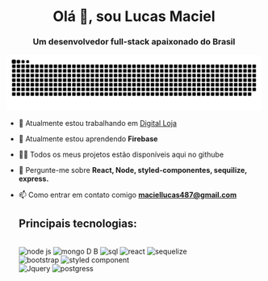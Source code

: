 
  <h1 align="center">Olá 👋, sou Lucas Maciel</h1>
<h3 align="center">Um desenvolvedor full-stack apaixonado do Brasil</h3>

<picture>
  <source
    media="(prefers-color-scheme: dark)"
    srcset="https://raw.githubusercontent.com/platane/snk/output/github-contribution-grid-snake-dark.svg"
  />
  <source
    media="(prefers-color-scheme: light)"
    srcset="https://raw.githubusercontent.com/platane/snk/output/github-contribution-grid-snake.svg"
  />
  <img
    alt="github contribution grid snake animation"
    src="https://raw.githubusercontent.com/platane/snk/output/github-contribution-grid-snake.svg"
  />
</picture>

- 🔭 Atualmente estou trabalhando em [Digital Loja](https://github.com/Geracao-Tech-2024/Digital-Store.git)

- 🌱 Atualmente estou aprendendo **Firebase**

- 👨‍💻 Todos os meus projetos estão disponíveis aqui no githube

- 💬 Pergunte-me sobre **React, Node, styled-componentes, sequilize, express.**

- 📫 Como entrar em contato comigo **maciellucas487@gmail.com**
  <br>
    <h2>Principais tecnologias: </h2>
  <br>
  <div>
    <img alt='node js'src='https://img.shields.io/badge/Node.js-339933?style=for-the-badge&logo=nodedotjs&logoColor=white' />
    <img alt='mongo D B' src='https://img.shields.io/badge/MongoDB-4EA94B?style=for-the-badge&logo=mongodb&logoColor=white' />
    <img alt='sql' src='https://img.shields.io/badge/MySQL-00000F?style=for-the-badge&logo=mysql&logoColor=white' />
    <img alt='react' src='https://img.shields.io/badge/React-20232A?style=for-the-badge&logo=react&logoColor=61DAFB' />
    <img alt='sequelize' src='https://img.shields.io/badge/sequelize-323330?style=for-the-badge&logo=sequelize&logoColor=blue' />
    <br>
    <img alt='bootstrap' src='https://img.shields.io/badge/Bootstrap-563D7C?style=for-the-badge&logo=bootstrap&logoColor=white' />
    <img alt='styled component'src='https://img.shields.io/badge/styled--components-DB7093?style=for-the-badge&logo=styled-components&logoColor=white' />
    <br>
    <!-- <img alt='type script'src='https://img.shields.io/badge/TypeScript-007ACC?style=for-the-badge&logo=typescript&logoColor=white' /> -->
    <img alt='Jquery' src='https://img.shields.io/badge/jQuery-0769AD?style=for-the-badge&logo=jquery&logoColor=white' />
    <img alt='postgress' src='https://img.shields.io/badge/PostgreSQL-316192?style=for-the-badge&logo=postgresql&logoColor=white' />
  </div>

